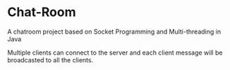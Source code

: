 # Chat-Room

A chatroom project based on Socket Programming and Multi-threading in Java

Multiple clients can connect to the server and each client message will be broadcasted to all the clients.
